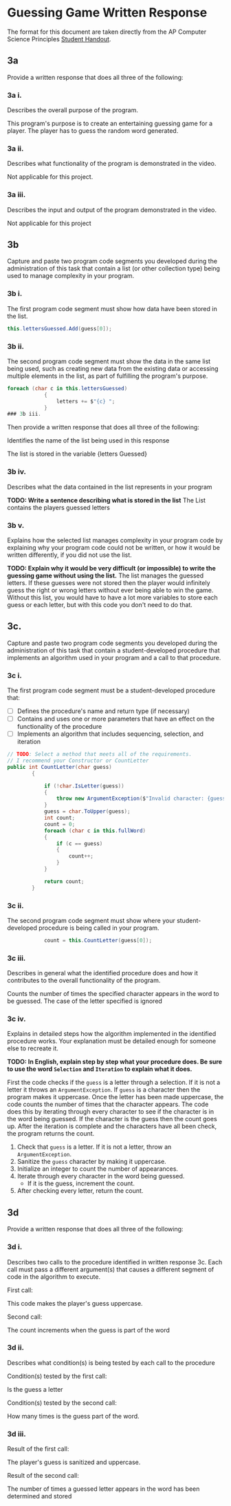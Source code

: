 # Guessing Game Written Response

The format for this document are taken directly from the AP Computer Science
Principles [Student Handout](../support/ap-csp-student-task-directions.pdf).

## 3a

Provide a written response that does all three of the following:

### 3a i.

Describes the overall purpose of the program.

This program's purpose is to create an entertaining guessing game for a player. The player has to guess the random word generated.

### 3a ii.

Describes what functionality of the program is demonstrated in the video.

Not applicable for this project.

### 3a iii.

Describes the input and output of the program demonstrated in the video.

Not applicable for this project

## 3b

Capture and paste two program code segments you developed during the
administration of this task that contain a list (or other collection type) being
used to manage complexity in your program.

### 3b i.

The first program code segment must show how data have been stored in the list.

```csharp
this.lettersGuessed.Add(guess[0]);
```

### 3b ii.

The second program code segment must show the data in the same list being used, such as creating new data from the existing data or accessing multiple elements in the list, as part of fulfilling the program's purpose.

```csharp
foreach (char c in this.lettersGuessed)
            {
                letters += $"{c} ";
            }
### 3b iii.
```

Then provide a written response that does all three of the following:

Identifies the name of the list being used in this response

The list is stored in the variable {letters Guessed}

### 3b iv.

Describes what the data contained in the list represents in your program

**TODO: Write a sentence describing what is stored in the list** The List contains the players guessed letters

### 3b v.

Explains how the selected list manages complexity in your program code by
explaining why your program code could not be written, or how it would be
written differently, if you did not use the list.

**TODO: Explain why it would be very difficult (or impossible) to write 
the guessing game without using the list.**
The list manages the guessed letters. If these guesses were not stored then the player would infinitely guess the right or wrong letters without ever being able to win the game. Without this list, you would have to have a lot more variables to store each guess or each letter, but with this code you don't need to do that. 

## 3c.

Capture and paste two program code segments you developed during the
administration of this task that contain a student-developed procedure that
implements an algorithm used in your program and a call to that procedure.

### 3c i.

The first program code segment must be a student-developed procedure that:

- [ ] Defines the procedure's name and return type (if necessary)
- [ ] Contains and uses one or more parameters that have an effect on the functionality of the procedure
- [ ] Implements an algorithm that includes sequencing, selection, and iteration

```csharp
// TODO: Select a method that meets all of the requirements.
// I recommend your Constructor or CountLetter
public int CountLetter(char guess)
        {

            if (!char.IsLetter(guess))
            {
                throw new ArgumentException($"Invalid character: {guess}.");
            }
            guess = char.ToUpper(guess);
            int count;
            count = 0;
            foreach (char c in this.fullWord)
            {
                if (c == guess)
                {
                    count++;
                }
            }

            return count;
        }
```

### 3c ii.

The second program code segment must show where your student-developed procedure is being called in your program.

```csharp
            count = this.CountLetter(guess[0]);
```

### 3c iii.

Describes in general what the identified procedure does and how it contributes to the overall functionality of the program.

Counts the number of times the specified character appears in the word to be guessed. The case of the letter specified is ignored
### 3c iv.

Explains in detailed steps how the algorithm implemented in the identified procedure works. Your explanation must be detailed enough for someone else to recreate it.

**TODO: In English, explain step by step what your procedure does. Be sure to use the word `Selection` and `Iteration` to explain what it does.**

First the code checks if the `guess` is a letter through a selection. If it is not a letter it throws an `ArgumentException`. If `guess` is a character then the program makes it uppercase. Once the letter has been made uppercase, the code counts the number of times that the character appears. The code does this by iterating through every character to see if the character is in the word being guessed. If the character is the guess then the count goes up. After the iteration is complete and the characters have all been check, the program returns the count. 

1. Check that `guess` is a letter. If it is not a letter, throw an `ArgumentException`.
2. Sanitize the `guess` character by making it uppercase.
3. Initialize an integer to count the number of appearances.
4. Iterate through every character in the word being guessed.
   * If it is the guess, increment the count.
5. After checking every letter, return the count. 

## 3d

Provide a written response that does all three of the following:

### 3d i.

Describes two calls to the procedure identified in written response 3c. Each call must pass a different argument(s) that causes a different segment of code in the algorithm to execute.

First call:

This code makes the player's guess uppercase.

Second call:

The count increments when the guess is part of the word 

### 3d ii.

Describes what condition(s) is being tested by each call to the procedure

Condition(s) tested by the first call:
 
Is the guess a letter

Condition(s) tested by the second call:

How many times is the guess part of the word.

### 3d iii.

Result of the first call:

The player's guess is sanitized and uppercase.

Result of the second call:

The number of times a guessed letter appears in the word has been determined and stored